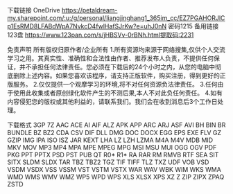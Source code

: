 下载链接
OneDrive
https://petaldream-my.sharepoint.com/:u:/g/personal/liangjinghang1_365im_cc/EZ7PGAHORJlCp1EsRMD8LFABdWpA7NvkcD4fwlHafSJrKw?e=uhJ0nN
密码1215
备用链接
123盘
https://www.123pan.com/s/jHBSVv-0rBNh.html提取码:2231

免责声明
﻿所有版权归原作者/企业所有
1.所有资源均来源于网络搜集,仅供个人交流学习之用。其真实性、准确性和合法性由作者、推荐发布人负责，不提供任何保证，并不承担任何法律责任。您必须在下载后的24个小时之内，从您的电脑中彻底删除上述内容。如果您喜欢该程序，请支持正版软件，购买注册，得到更好的正版服务。
2.仅仅提供一个观摩学习的环境,将不对任何资源负法律责任。
3.任何由于使用此收集或者原创绿化软件产生的不测后果,本人不对此负任何责任。
4.如有内容侵犯您的版权或其他利益的，请联系我们。我们会在收到消息后3个工作日处理。

下载格式
3GP 7Z AAC ACE AI AIF ALZ APK APP ARC ARJ ASF AVI BH BIN BR BUNDLE BZ BZ2 CDA CSV DIF DLL DMG DOC DOCX EGG EPS EXE FLV GZ GZIP IMG IPA ISO ISZ JAR KEXT LHA LZ LZH LZMA M4A M4V MDB MID MKV MOV MP3 MP4 MPA MPE MPEG MPG MSI MSU MUI OGG OGV PDF PKG PPT PPTX PSD PST PUB QT R0* R1* RA RAR RM RMVB RTF SEA SIT SITX SLDM SLDX TAR TBZ TBZ2 TGZ TIF TIFF TLZ TXZ UDF VOB VSD VSDM VSDX VSS VSSM VST VSTM VSTX WAR WAV WBK WIM WKS WMA WMD WMS WMV WMZ WP5 WPD WPS XLS XLSX XPS XZ Z ZIP ZIPX ZPAQ ZSTD

